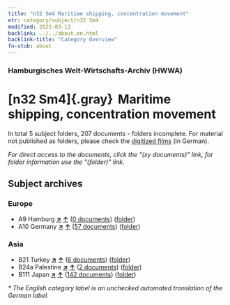 ```yaml
---
title: "n32 Sm4 Maritime shipping, concentration movement"
etr: category/subject/n32 Sm4
modified: 2021-03-13
backlink: ../../about.en.html
backlink-title: "Category Overview"
fn-stub: about
---
```


### Hamburgisches Welt-Wirtschafts-Archiv (HWWA)
# [n32 Sm4]{.gray}&#8201; Maritime shipping, concentration movement&#160; 





In total 5 subject folders, 207 documents - folders incomplete.
For material not published as folders, please check the [digitized films](/film/h1_sh) (in German).

_For direct access to the documents, click the "(xy documents)" link, for folder information use the "(folder)" link._

## Subject archives



### Europe

- A9 Hamburg [**&nearr;**](../../../geo/i/140905/about.en.html "Hamburg (all folders)") [**&uarr;**](../../../geo/about.en.html#A9 "Country category system") (<a href="https://pm20.zbw.eu/dfgview/sh/140905,145573" title="about: Hamburg : Maritime shipping, concentration movement" target="_blank">0 documents</a>) ([folder](http://purl.org/pressemappe20/folder/sh/140905,145573))
- A10 Germany [**&nearr;**](../../../geo/i/126128/about.en.html "Germany (all folders)") [**&uarr;**](../../../geo/about.en.html#A10 "Country category system") (<a href="https://pm20.zbw.eu/dfgview/sh/126128,145573" title="about: Germany : Maritime shipping, concentration movement" target="_blank">57 documents</a>) ([folder](http://purl.org/pressemappe20/folder/sh/126128,145573))

### Asia

- B21 Turkey [**&nearr;**](../../../geo/i/141111/about.en.html "Turkey (all folders)") [**&uarr;**](../../../geo/about.en.html#B21 "Country category system") (<a href="https://pm20.zbw.eu/dfgview/sh/141111,145573" title="about: Turkey : Maritime shipping, concentration movement" target="_blank">6 documents</a>) ([folder](http://purl.org/pressemappe20/folder/sh/141111,145573))
- B24a Palestine [**&nearr;**](../../../geo/i/141115/about.en.html "Palestine (all folders)") [**&uarr;**](../../../geo/about.en.html#B24a "Country category system") (<a href="https://pm20.zbw.eu/dfgview/sh/141115,145573" title="about: Palestine : Maritime shipping, concentration movement" target="_blank">2 documents</a>) ([folder](http://purl.org/pressemappe20/folder/sh/141115,145573))
- B111 Japan [**&nearr;**](../../../geo/i/141272/about.en.html "Japan (all folders)") [**&uarr;**](../../../geo/about.en.html#B111 "Country category system") (<a href="https://pm20.zbw.eu/dfgview/sh/141272,145573" title="about: Japan : Maritime shipping, concentration movement" target="_blank">142 documents</a>) ([folder](http://purl.org/pressemappe20/folder/sh/141272,145573))


_* The English category label is an unchecked automated translation of the German label._

